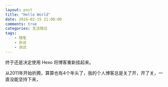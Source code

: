 ```yaml
---
layout: post
title: "Hello World"
date: 2016-02-15 21:00:00
comments: true
categories: 生活随记
tags:
    - 随笔
    - 杂谈
    - 测试
---
```

终于还是决定使用 Hexo 将博客重新挂起来。

从2011年开始折腾，算算也有4个年头了，我的个人博客总是关了开，开了关，一直没能坚持下来，
